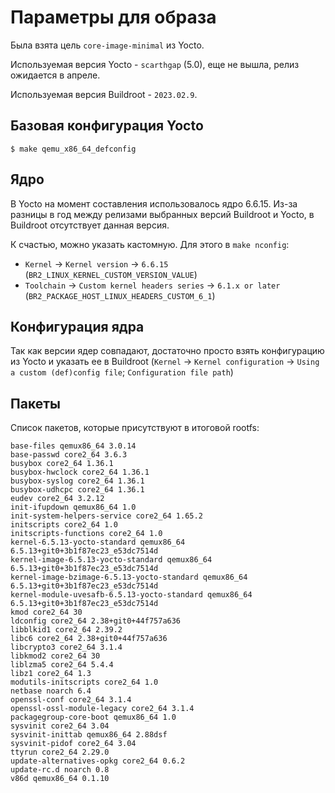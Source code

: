 # Параметры для образа

Была взята цель `core-image-minimal` из Yocto.

Используемая версия Yocto - `scarthgap` (5.0), еще не вышла, релиз ожидается в апреле.

Используемая версия Buildroot - `2023.02.9`.

## Базовая конфигурация Yocto

```ShellSession
$ make qemu_x86_64_defconfig
```

## Ядро

В Yocto на момент составления использовалось ядро 6.6.15.
Из-за разницы в год между релизами выбранных версий Buildroot и Yocto,
в Buildroot отсутствует данная версия.

К счастью, можно указать кастомную.
Для этого в `make nconfig`:
- `Kernel` -> `Kernel version` -> `6.6.15` (`BR2_LINUX_KERNEL_CUSTOM_VERSION_VALUE`)
- `Toolchain` -> `Custom kernel headers series` -> `6.1.x or later`
  (`BR2_PACKAGE_HOST_LINUX_HEADERS_CUSTOM_6_1`)

## Конфигурация ядра

Так как версии ядер совпадают,
достаточно просто взять конфигурацию из Yocto и указать ее в Buildroot
(`Kernel` -> `Kernel configuration` -> `Using a custom (def)config file`;
`Configuration file path`)

## Пакеты

Список пакетов, которые присутствуют в итоговой rootfs:
```
base-files qemux86_64 3.0.14
base-passwd core2_64 3.6.3
busybox core2_64 1.36.1
busybox-hwclock core2_64 1.36.1
busybox-syslog core2_64 1.36.1
busybox-udhcpc core2_64 1.36.1
eudev core2_64 3.2.12
init-ifupdown qemux86_64 1.0
init-system-helpers-service core2_64 1.65.2
initscripts core2_64 1.0
initscripts-functions core2_64 1.0
kernel-6.5.13-yocto-standard qemux86_64 6.5.13+git0+3b1f87ec23_e53dc7514d
kernel-image-6.5.13-yocto-standard qemux86_64 6.5.13+git0+3b1f87ec23_e53dc7514d
kernel-image-bzimage-6.5.13-yocto-standard qemux86_64 6.5.13+git0+3b1f87ec23_e53dc7514d
kernel-module-uvesafb-6.5.13-yocto-standard qemux86_64 6.5.13+git0+3b1f87ec23_e53dc7514d
kmod core2_64 30
ldconfig core2_64 2.38+git0+44f757a636
libblkid1 core2_64 2.39.2
libc6 core2_64 2.38+git0+44f757a636
libcrypto3 core2_64 3.1.4
libkmod2 core2_64 30
liblzma5 core2_64 5.4.4
libz1 core2_64 1.3
modutils-initscripts core2_64 1.0
netbase noarch 6.4
openssl-conf core2_64 3.1.4
openssl-ossl-module-legacy core2_64 3.1.4
packagegroup-core-boot qemux86_64 1.0
sysvinit core2_64 3.04
sysvinit-inittab qemux86_64 2.88dsf
sysvinit-pidof core2_64 3.04
ttyrun core2_64 2.29.0
update-alternatives-opkg core2_64 0.6.2
update-rc.d noarch 0.8
v86d qemux86_64 0.1.10
```
